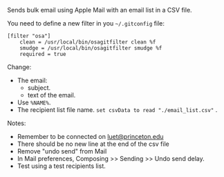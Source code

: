 Sends bulk email using Apple Mail with an email list in a CSV file.

You need to define a new filter in you `~/.gitconfig` file:
```
[filter "osa"]
	clean = /usr/local/bin/osagitfilter clean %f
	smudge = /usr/local/bin/osagitfilter smudge %f
	required = true
```

Change:
- The email:
  - subject.
  - text of the email.
- Use `%NAME%`.
- The recipient list file name. `set csvData to read "./email_list.csv"` .

Notes:
- Remember to be connected on luet@princeton.edu
- There should be no new line at the end of the csv file
- Remove "undo send" from Mail
- In Mail preferences, Composing >> Sending >> Undo send delay.
- Test using a test recipients list.

